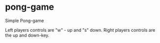 # pong-game
Simple Pong-game

Left players controls are "w" - up and "s" down.
Right players controls are the up and down-key.
